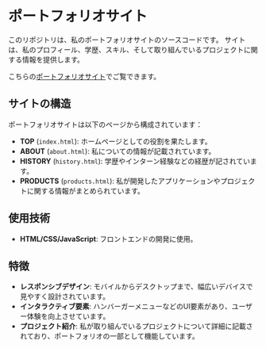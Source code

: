 # ポートフォリオサイト

このリポジトリは、私のポートフォリオサイトのソースコードです。
サイトは、私のプロフィール、学歴、スキル、そして取り組んでいるプロジェクトに関する情報を提供します。

こちらの[ポートフォリオサイト](https://resume.kohagura8888.com/index.html)でご覧できます。

## サイトの構造

ポートフォリオサイトは以下のページから構成されています：

- **TOP** (`index.html`): ホームページとしての役割を果たします。
- **ABOUT** (`about.html`): 私についての情報が記載されています。
- **HISTORY** (`history.html`): 学歴やインターン経験などの経歴が記されています。
- **PRODUCTS** (`products.html`): 私が開発したアプリケーションやプロジェクトに関する情報がまとめられています。

## 使用技術

- **HTML/CSS/JavaScript**: フロントエンドの開発に使用。

## 特徴

- **レスポンシブデザイン**: モバイルからデスクトップまで、幅広いデバイスで見やすく設計されています。
- **インタラクティブ要素**: ハンバーガーメニューなどのUI要素があり、ユーザー体験を向上させています。
- **プロジェクト紹介**: 私が取り組んでいるプロジェクトについて詳細に記載されており、ポートフォリオの一部として機能しています。
